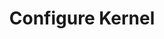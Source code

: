 ---
sidebar_position: 4
title: "Configure Kernel"
sidebar_label: "Configure Kernel"
description: "Customize kernel behavior in Debian systems - modify kernel parameters, manage kernel modules, tune system calls, and optimize kernel performance."
keywords:
  - "debian kernel configuration"
  - "kernel parameters"
  - "kernel modules"
  - "system calls"
  - "kernel optimization"
tags:
  - debian
  - kernel-configuration
  - kernel-parameters
  - kernel-modules
  - kernel-optimization
slug: /linux/debian/configuration/system-settings/configure-kernel
---